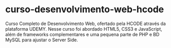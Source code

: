 # curso-desenvolvimento-web-hcode
Curso Completo de Desenvolvimento Web, ofertado pela HCODE através da plataforma UDEMY. Nesse curso foi abordado HTML5, CSS3 e JavaScript, além de frameworks complementares e uma pequena parte de PHP e BD MySQL para ajustar o Server Side.
